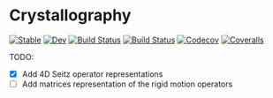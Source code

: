 # Crystallography

[![Stable](https://img.shields.io/badge/docs-stable-blue.svg)](https://singularitti.github.io/Crystallography.jl/stable)
[![Dev](https://img.shields.io/badge/docs-dev-blue.svg)](https://singularitti.github.io/Crystallography.jl/dev)
[![Build Status](https://travis-ci.com/singularitti/Crystallography.jl.svg?branch=master)](https://travis-ci.com/singularitti/Crystallography.jl)
[![Build Status](https://ci.appveyor.com/api/projects/status/github/singularitti/Crystallography.jl?svg=true)](https://ci.appveyor.com/project/singularitti/Crystallography-jl)
[![Codecov](https://codecov.io/gh/singularitti/Crystallography.jl/branch/master/graph/badge.svg)](https://codecov.io/gh/singularitti/Crystallography.jl)
[![Coveralls](https://coveralls.io/repos/github/singularitti/Crystallography.jl/badge.svg?branch=master)](https://coveralls.io/github/singularitti/Crystallography.jl?branch=master)

TODO:

- [x] Add 4D Seitz operator representations
- [ ] Add matrices representation of the rigid motion operators
